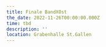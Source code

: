 ```yaml
---
title: Finale BandXOst
the_date: 2022-11-26T00:00:00.000Z
time: tbd
description: ''
location: Grabenhalle St.Gallen
---
```


